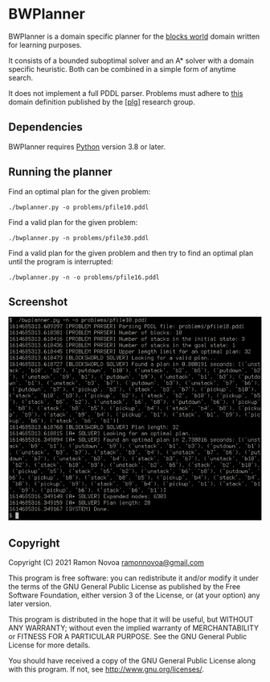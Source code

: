 # BWPlanner

BWPlanner is a domain specific planner for the [blocks world](https://en.wikipedia.org/wiki/Blocks_world) domain written for learning purposes.

It consists of a bounded suboptimal solver and an A\* solver with a domain specific heuristic. Both can be combined in a simple form of anytime search.

It does not implement a full PDDL parser. Problems must adhere to [this](http://www.plg.inf.uc3m.es/ipc2011-learning/attachments/Domains/blocksworld.pddl) domain definition published by the [\[plg\]](http://www.plg.inf.uc3m.es) research group.

## Dependencies

BWPlanner requires [Python](https://www.python.org/) version 3.8 or later.

## Running the planner

Find an optimal plan for the given problem:
```
./bwplanner.py -o problems/pfile10.pddl
```

Find a valid plan for the given problem:
```
./bwplanner.py -n problems/pfile30.pddl
```

Find a valid plan for the given problem and then try to find an optimal plan until the program is interrupted:
```
./bwplanner.py -n -o problems/pfile16.pddl
```

## Screenshot

![screenshot](https://raw.githubusercontent.com/nramon/BWPlanner/main/doc/bwplanner.png)

## Copyright

Copyright (C) 2021 Ramon Novoa ramonnovoa@gmail.com

This program is free software: you can redistribute it and/or modify it under the terms of the GNU General Public License as published by the Free Software Foundation, either version 3 of the License, or (at your option) any later version.

This program is distributed in the hope that it will be useful, but WITHOUT ANY WARRANTY; without even the implied warranty of MERCHANTABILITY or FITNESS FOR A PARTICULAR PURPOSE. See the GNU General Public License for more details.

You should have received a copy of the GNU General Public License along with this program. If not, see http://www.gnu.org/licenses/.
